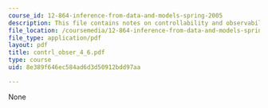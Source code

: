```yaml
---
course_id: 12-864-inference-from-data-and-models-spring-2005
description: This file contains notes on controllability and observability.
file_location: /coursemedia/12-864-inference-from-data-and-models-spring-2005/8e389f646ec584ad6d3d50912bdd97aa_contrl_obser_4_6.pdf
file_type: application/pdf
layout: pdf
title: contrl_obser_4_6.pdf
type: course
uid: 8e389f646ec584ad6d3d50912bdd97aa

---
```

None